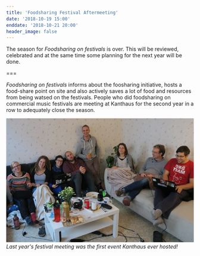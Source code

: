 ```yaml
---
title: 'Foodsharing Festival Aftermeeting'
date: '2018-10-19 15:00'
enddate: '2018-10-21 20:00'
header_image: false
---
```


The season for _Foodsharing on festivals_ is over. This will be reviewed, celebrated and at the same time some planning for the next year will be done.

===

_Foodsharing on festivals_ informs about the foosharing initiative, hosts a food-share point on site and also actively saves a lot of food and resources from being watsed on the festivals. People who did foodsharing on commercial music festivals are meeting at Kanthaus for the second year in a row to adequately close the season.

![](2017festivalmeeting.jpg)
_Last year's festival meeting was the first event Kanthaus ever hosted!_
